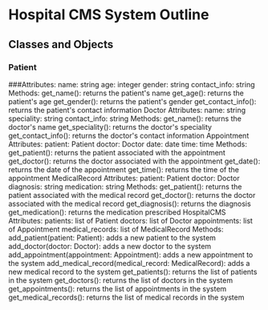 # Hospital CMS System Outline
## Classes and Objects
### Patient
###Attributes:
name: string
age: integer
gender: string
contact_info: string
Methods:
get_name(): returns the patient's name
get_age(): returns the patient's age
get_gender(): returns the patient's gender
get_contact_info(): returns the patient's contact information
Doctor
Attributes:
name: string
speciality: string
contact_info: string
Methods:
get_name(): returns the doctor's name
get_speciality(): returns the doctor's speciality
get_contact_info(): returns the doctor's contact information
Appointment
Attributes:
patient: Patient
doctor: Doctor
date: date
time: time
Methods:
get_patient(): returns the patient associated with the appointment
get_doctor(): returns the doctor associated with the appointment
get_date(): returns the date of the appointment
get_time(): returns the time of the appointment
MedicalRecord
Attributes:
patient: Patient
doctor: Doctor
diagnosis: string
medication: string
Methods:
get_patient(): returns the patient associated with the medical record
get_doctor(): returns the doctor associated with the medical record
get_diagnosis(): returns the diagnosis
get_medication(): returns the medication prescribed
HospitalCMS
Attributes:
patients: list of Patient
doctors: list of Doctor
appointments: list of Appointment
medical_records: list of MedicalRecord
Methods:
add_patient(patient: Patient): adds a new patient to the system
add_doctor(doctor: Doctor): adds a new doctor to the system
add_appointment(appointment: Appointment): adds a new appointment to the system
add_medical_record(medical_record: MedicalRecord): adds a new medical record to the system
get_patients(): returns the list of patients in the system
get_doctors(): returns the list of doctors in the system
get_appointments(): returns the list of appointments in the system
get_medical_records(): returns the list of medical records in the system
